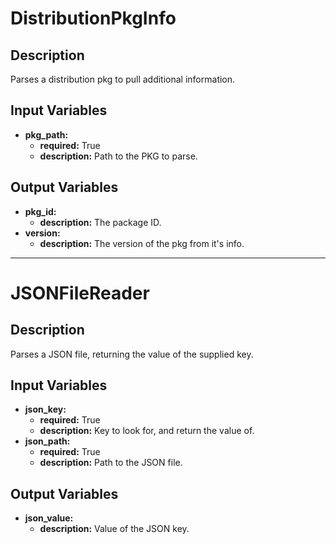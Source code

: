# DistributionPkgInfo

## Description
Parses a distribution pkg to pull additional information.

## Input Variables
- **pkg_path:**
    - **required:** True
    - **description:** Path to the PKG to parse.

## Output Variables
- **pkg_id:**
    - **description:** The package ID.
- **version:**
    - **description:** The version of the pkg from it's info.

---

# JSONFileReader

## Description
Parses a JSON file, returning the value of the supplied key.

## Input Variables
- **json_key:**
    - **required:** True
    - **description:** Key to look for, and return the value of.
- **json_path:**
    - **required:** True
    - **description:** Path to the JSON file.

## Output Variables
- **json_value:**
    - **description:** Value of the JSON key.
